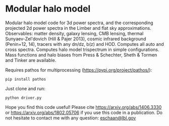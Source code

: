 # Modular halo model

Modular halo model code for 3d power spectra, and the corresponding projected 2d power spectra in the Limber and flat sky approximations.
Observables: matter density, galaxy lensing, CMB lensing, thermal Sunyaev-Zel'dovich (Hill & Pajer 2013), cosmic infrared background (Penin+12, 14), tracers with any dn/dz, b(z) and HOD.
Computes all auto and cross spectra. Computes halo model trispectrum in simple configurations.
Mass functions and halo biases from Press & Schechter, Sheth & Tormen and Tinker are available.

Requires pathos for multiprocessing (https://pypi.org/project/pathos/): 
```
pip install pathos
```
Just clone and run: 
```
python driver.py
```
Hope you find this code useful! Please cite https://arxiv.org/abs/1406.3330 or https://arxiv.org/abs/1802.05706 if you use this code in a publication. Do not hesitate to contact me with any question: eschaan@lbl.gov

